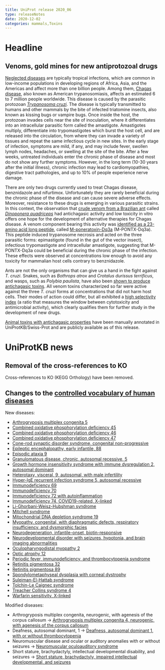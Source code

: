 ```yaml
---
title: UniProt release 2020_06
type: releaseNotes
date: 2020-12-02
categories: mammals,Toxins
---
```


# Headline

## Venoms, gold mines for new antiprotozoal drugs

[Neglected diseases](https://www.who.int/neglected_diseases/diseases/en/) are typically tropical infections, which are common in low-income populations in developing regions of Africa, Asia, and the Americas and affect more than one billion people. Among them, [Chagas disease](https://www.who.int/news/item/14-04-2020-world-chagas-disease-day-bringing-a-forgotten-disease-to-the-fore-of-global-attention), also known as American trypanosomiasis, affects an estimated 6 to 7 million people worldwide. This disease is caused by the parasitic protozoan [_Trypanosoma cruzi_](https://en.wikipedia.org/wiki/Trypanosoma_cruzi). The disease is typically transmitted to humans and other mammals by the bite of infected triatomine insects, also known as kissing bugs or vampire bugs. Once inside the host, the protozoan invades cells near the site of inoculation, where it differentiates into an intracellular parasitic form called the amastigote. Amastigotes multiply, differentiate into trypomastigotes which burst the host cell, and are released into the circulation, from where they can invade a variety of tissues and repeat the same infectious cycle in new sites. In the early stage of infection, symptoms are mild, if any, and may include fever, swollen lymph nodes, headaches, or swelling at the site of the bite. After a few weeks, untreated individuals enter the chronic phase of disease and most do not show any further symptoms. However, in the long term (10-30 years after the initial illness), chronic infection may lead to cardiomyopathies, digestive tract pathologies, and up to 10% of people experience nerve damage.

There are only two drugs currently used to treat Chagas disease, benznidazole and nifurtimox. Unfortunately they are rarely beneficial during the chronic phase of the disease and can cause severe adverse effects. Moreover, resistance to these drugs is emerging in various parasitic strains. In this context, the observation that [crude venom from a Brazilian ant](https://pubmed.ncbi.nlm.nih.gov/27530664/) called [_Dinoponera quadriceps_](https://www.uniprot.org/taxonomy/609295) had antichagasic activity and low toxicity in vitro offers one hope for the development of alternative therapies for Chagas disease. A venom component bearing this activity was [identified as a 23-amino acid long peptide](https://pubmed.ncbi.nlm.nih.gov/28976889), called [M-poneratoxin-Dq3a](https://www.uniprot.org/uniprotkb/P0DSK0) (M-PONTX-Dq3a). This peptide induced trypanosome necrosis and acted on the three parasitic forms: epimastigote (found in the gut of the vector insect), infectious trypomastigote and intracellular amastigote, suggesting that M-PONTX-Dq3a could be beneficial during the chronic phase of the infection. These effects were observed at concentrations low enough to avoid any toxicity for mammalian host cells contrary to benznidazole.

Ants are not the only organisms that can give us a hand in the fight against _T. cruzi_. Snakes, such as _Bothrops atrox_ and _Crotalus durissus terrificus_, and wasps, such as _Polybia paulista_, have also been [shown to produce antichagasic toxins](https://pubmed.ncbi.nlm.nih.gov/29208061,32360153,28246023). All venom toxins characterized so far were active against the three _T. cruzi_ forms at concentrations that did not harm host cells. Their modes of action could differ, but all exhibited a [high selectivity index](https://pubmed.ncbi.nlm.nih.gov/17080030/) (a ratio that measures the window between cytotoxicity and antimicrobial activity), which clearly qualifies them for further study in the development of new drugs.

[Animal toxins with antichagasic properties](https://www.uniprot.org/uniprotkb?query=id:U5KJC9+OR+id:U5KJM4+OR+id:P0C1R0+OR+id:P0DSK0) have been manually annotated in UniProtKB/Swiss-Prot and are publicly available as of this release.

# UniProtKB news

## Removal of the cross-references to KO

Cross-references to KO (KEGG Orthology) have been removed.

## Changes to the [controlled vocabulary of human diseases](https://ftp.uniprot.org/pub/databases/uniprot/current_release/knowledgebase/complete/docs/humdisease)

New diseases:

- [Arthrogryposis multiplex congenita 5](https://www.uniprot.org/diseases/DI-05874)
- [Combined oxidative phosphorylation deficiency 45](https://www.uniprot.org/diseases/DI-05877)
- [Combined oxidative phosphorylation deficiency 46](https://www.uniprot.org/diseases/DI-05878)
- [Combined oxidative phosphorylation deficiency 47](https://www.uniprot.org/diseases/DI-05882)
- [Cone-rod synaptic disorder syndrome, congenital non-progressive](https://www.uniprot.org/diseases/DI-05888)
- [Epileptic encephalopathy, early infantile, 88](https://www.uniprot.org/diseases/DI-05883)
- [Episodic ataxia 9](https://www.uniprot.org/diseases/DI-05869)
- [Granulomatous disease, chronic, autosomal recessive, 5](https://www.uniprot.org/diseases/DI-05870)
- [Growth hormone insensitivity syndrome with immune dysregulation 2, autosomal dominant](https://www.uniprot.org/diseases/DI-05897)
- [Heterotaxy, visceral, 9, autosomal, with male infertility](https://www.uniprot.org/diseases/DI-05875)
- [Hyper-IgE recurrent infection syndrome 5, autosomal recessive](https://www.uniprot.org/diseases/DI-05873)
- [Immunodeficiency 69](https://www.uniprot.org/diseases/DI-05886)
- [Immunodeficiency 70](https://www.uniprot.org/diseases/DI-05887)
- [Immunodeficiency 72 with autoinflammation](https://www.uniprot.org/diseases/DI-05896)
- [Immunodeficiency 74, COVID19-related, X-linked](https://www.uniprot.org/diseases/DI-05889)
- [Li-Ghorbani-Weisz-Hubshman syndrome](https://www.uniprot.org/diseases/DI-05894)
- [Mitchell syndrome](https://www.uniprot.org/diseases/DI-05884)
- [Mitochondrial DNA depletion syndrome 19](https://www.uniprot.org/diseases/DI-05891)
- [Myopathy, congenital, with diaphragmatic defects, respiratory insufficiency, and dysmorphic facies](https://www.uniprot.org/diseases/DI-05895)
- [Neurodegeneration, infantile-onset, biotin-responsive](https://www.uniprot.org/diseases/DI-05892)
- [Neurodevelopmental disorder with seizures, hypotonia, and brain imaging abnormalities](https://www.uniprot.org/diseases/DI-05868)
- [Oculopharyngodistal myopathy 2](https://www.uniprot.org/diseases/DI-05872)
- [Optic atrophy 12](https://www.uniprot.org/diseases/DI-05893)
- [Periodic fever, immunodeficiency, and thrombocytopenia syndrome](https://www.uniprot.org/diseases/DI-05881)
- [Retinitis pigmentosa 32](https://www.uniprot.org/diseases/DI-05880)
- [Retinitis pigmentosa 89](https://www.uniprot.org/diseases/DI-05879)
- [Spondylometaphyseal dysplasia with corneal dystrophy](https://www.uniprot.org/diseases/DI-05885)
- [Suleiman-El-Hattab syndrome](https://www.uniprot.org/diseases/DI-05876)
- [Tolchin-Le Caignec syndrome](https://www.uniprot.org/diseases/DI-05890)
- [Treacher Collins syndrome 4](https://www.uniprot.org/diseases/DI-05871)
- [Warfarin sensitivity, X-linked](https://www.uniprot.org/diseases/DI-05867)

Modified diseases:

- Arthrogryposis multiplex congenita, neurogenic, with agenesis of the corpus callosum -&gt; [Arthrogryposis multiplex congenita 4, neurogenic, with agenesis of the corpus callosum](https://www.uniprot.org/diseases/DI-05753)
- Deafness, autosomal dominant, 1 -&gt; [Deafness, autosomal dominant 1, with or without thrombocytopenia](https://www.uniprot.org/diseases/DI-00831)
- Neuromuscular disease and ocular or auditory anomalies with or without seizures -&gt; [Neuromuscular oculoauditory syndrome](https://www.uniprot.org/diseases/DI-05734)
- Short stature, brachydactyly, intellectual developmental disability, and seizures -&gt; [Short stature, brachydactyly, impaired intellectual developmental, and seizures](https://www.uniprot.org/diseases/DI-04865)
